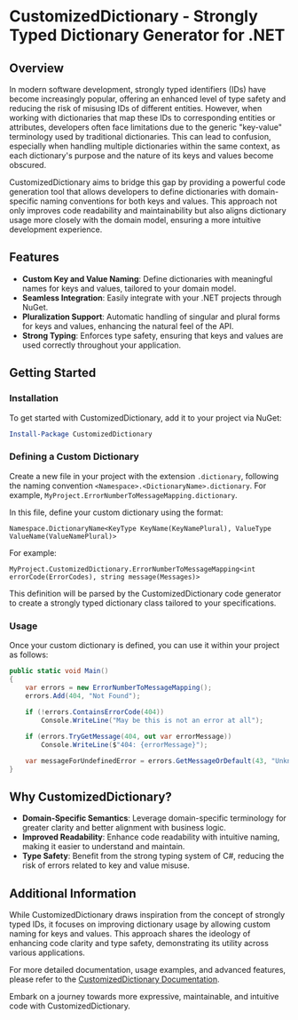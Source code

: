 # CustomizedDictionary - Strongly Typed Dictionary Generator for .NET

## Overview

In modern software development, strongly typed identifiers (IDs) have become increasingly popular, offering an enhanced level of type safety and reducing the risk of misusing IDs of different entities. However, when working with dictionaries that map these IDs to corresponding entities or attributes, developers often face limitations due to the generic "key-value" terminology used by traditional dictionaries. This can lead to confusion, especially when handling multiple dictionaries within the same context, as each dictionary's purpose and the nature of its keys and values become obscured.

CustomizedDictionary aims to bridge this gap by providing a powerful code generation tool that allows developers to define dictionaries with domain-specific naming conventions for both keys and values. This approach not only improves code readability and maintainability but also aligns dictionary usage more closely with the domain model, ensuring a more intuitive development experience.

## Features

- **Custom Key and Value Naming**: Define dictionaries with meaningful names for keys and values, tailored to your domain model.
- **Seamless Integration**: Easily integrate with your .NET projects through NuGet.
- **Pluralization Support**: Automatic handling of singular and plural forms for keys and values, enhancing the natural feel of the API.
- **Strong Typing**: Enforces type safety, ensuring that keys and values are used correctly throughout your application.

## Getting Started

### Installation

To get started with CustomizedDictionary, add it to your project via NuGet:

```powershell
Install-Package CustomizedDictionary
```

### Defining a Custom Dictionary

Create a new file in your project with the extension `.dictionary`, following the naming convention `<Namespace>.<DictionaryName>.dictionary`. For example, `MyProject.ErrorNumberToMessageMapping.dictionary`.

In this file, define your custom dictionary using the format:

```
Namespace.DictionaryName<KeyType KeyName(KeyNamePlural), ValueType ValueName(ValueNamePlural)>
```

For example:

```
MyProject.CustomizedDictionary.ErrorNumberToMessageMapping<int errorCode(ErrorCodes), string message(Messages)>
```

This definition will be parsed by the CustomizedDictionary code generator to create a strongly typed dictionary class tailored to your specifications.

### Usage

Once your custom dictionary is defined, you can use it within your project as follows:

```csharp
public static void Main()
{
    var errors = new ErrorNumberToMessageMapping();
    errors.Add(404, "Not Found");
    
    if (!errors.ContainsErrorCode(404))
        Console.WriteLine("May be this is not an error at all");

    if (errors.TryGetMessage(404, out var errorMessage))
        Console.WriteLine($"404: {errorMessage}");

    var messageForUndefinedError = errors.GetMessageOrDefault(43, "Unknown Error");
}
```

## Why CustomizedDictionary?

- **Domain-Specific Semantics**: Leverage domain-specific terminology for greater clarity and better alignment with business logic.
- **Improved Readability**: Enhance code readability with intuitive naming, making it easier to understand and maintain.
- **Type Safety**: Benefit from the strong typing system of C#, reducing the risk of errors related to key and value misuse.

## Additional Information

While CustomizedDictionary draws inspiration from the concept of strongly typed IDs, it focuses on improving dictionary usage by allowing custom naming for keys and values. This approach shares the ideology of enhancing code clarity and type safety, demonstrating its utility across various applications.

For more detailed documentation, usage examples, and advanced features, please refer to the [CustomizedDictionary Documentation](#).

Embark on a journey towards more expressive, maintainable, and intuitive code with CustomizedDictionary.
